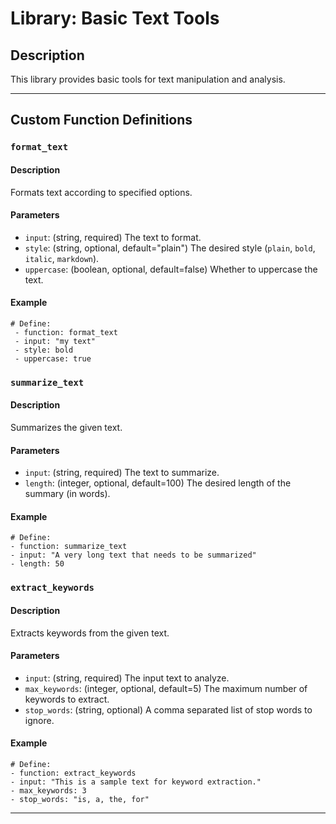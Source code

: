 # Library: Basic Text Tools

## Description

This library provides basic tools for text manipulation and analysis.

---

## Custom Function Definitions

### `format_text`

#### Description

Formats text according to specified options.

#### Parameters

- `input`: (string, required) The text to format.
- `style`: (string, optional, default="plain") The desired style (`plain`, `bold`, `italic`, `markdown`).
- `uppercase`: (boolean, optional, default=false) Whether to uppercase the text.

#### Example

```example
# Define:
 - function: format_text
 - input: "my text"
 - style: bold
 - uppercase: true
```

### `summarize_text`

#### Description

Summarizes the given text.

#### Parameters

- `input`: (string, required) The text to summarize.
- `length`: (integer, optional, default=100) The desired length of the summary (in words).

#### Example

```example
# Define:
- function: summarize_text
- input: "A very long text that needs to be summarized"
- length: 50
```

### `extract_keywords`

#### Description

Extracts keywords from the given text.

#### Parameters

- `input`: (string, required) The input text to analyze.
- `max_keywords`: (integer, optional, default=5) The maximum number of keywords to extract.
- `stop_words`: (string, optional) A comma separated list of stop words to ignore.

#### Example

```example
# Define:
- function: extract_keywords
- input: "This is a sample text for keyword extraction."
- max_keywords: 3
- stop_words: "is, a, the, for"
```

---
